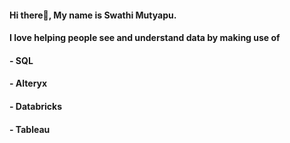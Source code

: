 
#### Hi there👋, My name is Swathi Mutyapu. 
#### I love helping people see and understand data by making use of 
#### - SQL
#### - Alteryx 
#### - Databricks 
#### - Tableau


<!---
Swathi-Mutyapu/Swathi-Mutyapu is a ✨ special ✨ repository because its `README.md` (this file) appears on your GitHub profile.
You can click the Preview link to take a look at your changes.
--->
